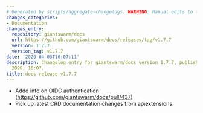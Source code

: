 ```yaml
---
# Generated by scripts/aggregate-changelogs. WARNING: Manual edits to this files will be overwritten.
changes_categories:
- Documentation
changes_entry:
  repository: giantswarm/docs
  url: https://github.com/giantswarm/docs/releases/tag/v1.7.7
  version: 1.7.7
  version_tag: v1.7.7
date: '2020-04-03T16:07:11'
description: Changelog entry for giantswarm/docs version 1.7.7, published on 03 April
  2020, 16:07.
title: docs release v1.7.7
---
```


- Addd info on OIDC authentication (https://github.com/giantswarm/docs/pull/437)
- Pick up latest CRD documentation changes from apiextensions
